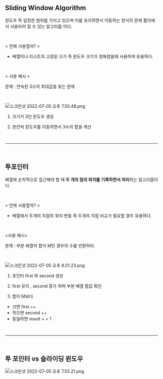 ## Sliding Window Algorithm

윈도우 즉 일정한 범위를 가지고 있으며 이를 유지하면서 이동하는 방식의 문제 풀이에서 사용되어 질 수 있는 알고리즘 이다.

<br>

< 언제 사용할까? >

- 배열이나 리스트의 고정된 크기 즉 윈도우 크기가 정해졌을때 사용하며 유용하다.

<br>

< 사용 예시 >

문제 : 연속된 3수의 최대값을 찾는 문제

<br>

![스크린샷 2022-07-05 오후 7.50.48.png](https://s3-us-west-2.amazonaws.com/secure.notion-static.com/cc85f404-0d2d-4469-9c7c-26e7a622a1ae/스크린샷_2022-07-05_오후_7.50.48.png)

1) 크기가 3인 윈도우 생성

2) 한칸씩 윈도우를 이동하면서 3수의 합을 계산

<br>

* * *
<br>

## 투포인터

배열에 순차적으로 접근해야 할 때 **두 개의 점의 위치를 기록하면서 처리**하는 알고리즘이다.

<br>

< 언제 사용할까? >

- 배열에서 두개의 지점의 위치 변동 즉 두개의 지점 비교가 필요할 경우 유용하다.

<br>

<사용 예시>

문제 : 부분 배열의 합이 M인 경우의 수를 반환하라.

<br>

![스크린샷 2022-07-05 오후 8.01.23.png](https://s3-us-west-2.amazonaws.com/secure.notion-static.com/ebd30a9a-97c4-4299-b7f5-19f0a8008871/스크린샷_2022-07-05_오후_8.01.23.png)

1) 포인터 first 와 second 생성

2) first 유지 , second 증가 하며 부분 배열 합값 확인 

3) 합이 M보다 

- 크면 first ++
- 작으면 second ++
- 동일하면 result + = 1

<br>

* * *

<br>

## 투 포인터 vs 슬라이딩 윈도우

![스크린샷 2022-07-05 오후 7.53.21.png](https://s3-us-west-2.amazonaws.com/secure.notion-static.com/28f9ef7d-8bd7-449c-b2ad-4f7883ee9483/스크린샷_2022-07-05_오후_7.53.21.png)